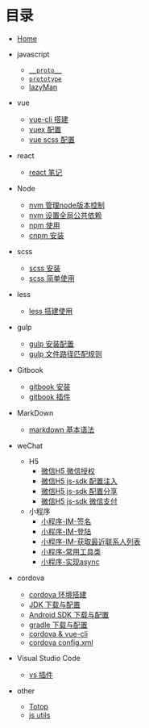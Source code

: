 # 目录

* [Home](README.md)

+ javascript
	+ [`__proto__`](src/md_file/javascript/proto.md)
	+ [`prototype`](src/md_file/javascript/prototype.md)
	+ [lazyMan](src/md_file/javascript/lazyMan.md)
+ vue
	+ [vue-cli 搭建](src/md_file/vue/vue-cli_install.md)
	+ [vuex 配置](src/md_file/vue/vue_vuex.md)
	+ [vue scss 配置](src/md_file/vue/vue_scss.md)
+ react
	+ [react 笔记](src/md_file/react/react.md)
+ Node
	+ [nvm 管理node版本控制](src/md_file/node/nvm_install.md)
	+ [nvm 设置全局公共依赖](src/md_file/node/nvm_public.md)
	+ [npm 使用](src/md_file/node/npm.md)
	+ [cnpm 安装](src/md_file/node/cnpm_install.md)

+ scss
	+ [scss 安装](src/md_file/scss/scss_install.md)
	+ [scss 简单使用](src/md_file/scss/scss_use.md)

+ less
	+ [less 搭建使用](src/md_file/less/less_install.md)

+ gulp
	+ [gulp 安装配置](src/md_file/gulp/gulp_install.md)
	+ [gulp 文件路径匹配规则](src/md_file/gulp/node_glob.md)

+ Gitbook
	+ [gitbook 安装](src/md_file/gitbook/gitbook.md)
	+ [gitbook 插件](src/md_file/gitbook/plugin.md)
	
* MarkDown   
	+ [markdown 基本语法](src/md_file/markdown/simple_grammar.md)

* weChat	
	+ H5
		+ [微信H5 微信授权](src/md_file/wx/h5/h5_login.md)
		+ [微信H5 js-sdk 配置注入](src/md_file/wx/h5/jssdk_config.md)
		+ [微信H5 js-sdk 配置分享](src/md_file/wx/h5/sdk_share.md)
		+ [微信H5 js-sdk 微信支付](src/md_file/wx/h5/jssdk_wx_pay.md)
	+ 小程序	
		+ [小程序-IM-签名](src/md_file/wx/smallProgram/im_getsign.md)
		+ [小程序-IM-登陆](src/md_file/wx/smallProgram/im_login.md)
		+ [小程序-IM-获取最近联系人列表](src/md_file/wx/smallProgram/im_getRecentContact.md)
		+ [小程序-常用工具类](src/md_file/wx/smallProgram/wx_utils.md)
		+ [小程序-实现async](src/md_file/wx/smallProgram/wx_async.md)
* cordova
	+ [cordova 环境搭建](src/md_file/cordova/environment.md)
	+ [JDK 下载与配置](src/md_file/cordova/jdk.md)
	+ [Android SDK 下载与配置](src/md_file/cordova/androidSdk.md)
	+ [gradle 下载与配置](src/md_file/cordova/gradle.md)
	+ [cordova & vue-cli](src/md_file/cordova/vueCli.md)
	+ [cordova config.xml](src/md_file/cordova/configXml.md)
* Visual Studio Code   
	+ [vs 插件](src/md_file/vscode/vs_plugin.md)

* other
	+ [Totop](src/md_file/demo/js/totop.md)
	+ [js utils](src/md_file/demo/js/js_utils.md)